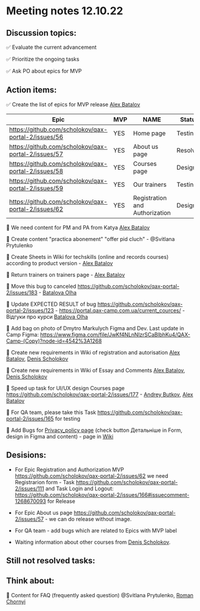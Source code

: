 # Meeting notes 12.10.22 

## Discussion topics:   

:white_check_mark: Evaluate the current advancement

:white_check_mark: Prioritize the ongoing tasks 

:white_check_mark: Ask PO about epics for MVP 

## Action items: 


:white_check_mark: Create the list of epics for MVP release [Alex Batalov](https://github.com/ABatalov)

| Epic                |    MVP  | NAME |Status |
|---------------------|---------|------|-------|   
|https://github.com/scholokov/qax-portal-2/issues/56 |YES| Home page| Testing|
|https://github.com/scholokov/qax-portal-2/issues/57|YES| About us page| Resolved|
|https://github.com/scholokov/qax-portal-2/issues/58|YES|Courses page |Design|
|https://github.com/scholokov/qax-portal-2/issues/59|YES| Our trainers|Testing|
|https://github.com/scholokov/qax-portal-2/issues/62|YES| Registration and Authorization|Design|  

:black_square_button: We need content for PM and PA from Katya  [Alex Batalov](https://github.com/ABatalov) 

:black_square_button: Create content "practica abonement" "offer pid cluch" - @Svitlana Prytulenko 

:black_square_button: Create Sheets in Wiki for techskills (online and records courses) according to product version - [Alex Batalov](https://github.com/ABatalov) 

:black_square_button: Return trainers on trainers page - [Alex Batalov](https://github.com/ABatalov)  

:black_square_button: Move this bug to canceled https://github.com/scholokov/qax-portal-2/issues/183 - [Batalova Olha](https://github.com/BatalovaOlha) 

:black_square_button: Update EXPECTED RESULT of bug https://github.com/scholokov/qax-portal-2/issues/123 - https://portal.qax-camp.com.ua/current_cources/ - Відгуки про курси [Batalova Olha](https://github.com/BatalovaOlha)

:black_square_button: Add bag on photo of Dmytro Markulych Figma and Dev. Last update in Camp Figma:  https://www.figma.com/file/JwKf4NLnNlzrSCaBlbhKu4/QAX-Camp-(Copy)?node-id=4542%3A1268

:black_square_button: Create new requirements in Wiki of registration and autorisation [Alex Batalov](https://github.com/ABatalov), [Denis Scholokov](https://github.com/scholokov) 

:black_square_button: Create new requirements in Wiki of Essay and Comments [Alex Batalov](https://github.com/ABatalov), [Denis Scholokov](https://github.com/scholokov)   

:black_square_button: Speed up task for UI/UX design Courses page  https://github.com/scholokov/qax-portal-2/issues/177 - [Andrey Butkov](https://github.com/ButKoff), [Alex Batalov](https://github.com/ABatalov) 

:black_square_button: For QA team, please take this Task  https://github.com/scholokov/qax-portal-2/issues/165 for testing 

:black_square_button: Add Bugs for [Privacy_policy page](https://portal.qax-camp.com.ua/privacy_policy/) (check button Детальніше in Form, design in Figma and content) - page in [Wiki](https://github.com/scholokov/qax-portal-2/wiki/Privacy-policy) 

## Desisions: 

- For Epic Registration and Authorization MVP https://github.com/scholokov/qax-portal-2/issues/62 we need Registrarion form - Task https://github.com/scholokov/qax-portal-2/issues/111 and Task Login and Logout: https://github.com/scholokov/qax-portal-2/issues/166#issuecomment-1268670093 for Release 

- For Epic About us page https://github.com/scholokov/qax-portal-2/issues/57 - we can do release without image. 

- For QA team - add bugs which are related to Epics with MVP label 

- Waiting information about other courses from [Denis Scholokov](https://github.com/scholokov). 



## Still not resolved tasks:   



## Think about:   

:black_square_button: Content for FAQ (frequently asked question) @Svitlana Prytulenko, [Roman Chornyi](https://github.com/RChornyi) 



